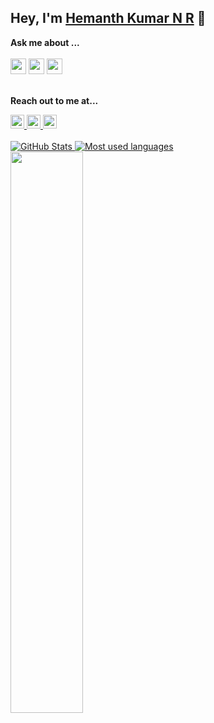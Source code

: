 ## Hey, I'm [Hemanth Kumar N R](https://github.com/hemanthkumarnr) 👋

**Ask me about ...**
</br>
<br/>
<img src='https://img.shields.io/badge/Android-3DDC84?logo=android&logoColor=white&style=for-the-badge' height='25'/> 
<img src='https://img.shields.io/badge/python-%230095D5.svg?&style=for-the-badge&logo=python&logoColor=white' height='25'/> 
<img src="https://img.shields.io/badge/java-%23ED8B00.svg?&style=for-the-badge&logo=java&logoColor=white" height='25'/>
<br/>
<br/>

**Reach out to me at...**

<a href="linkedin.com/in/hemanth-kumar-n-r-5001401a3">
  <img alt="Linkdein" width="22px" height="22px" src="https://cdn.jsdelivr.net/npm/simple-icons@v3/icons/linkedin.svg" />
</a> 
<a href="https://www.instagram.com/hemanth_reddy___/">
  <img alt="Instagram" width="22px" height="22px" src="https://cdn.jsdelivr.net/npm/simple-icons@v3/icons/instagram.svg" />
</a>
<a href="https://www.facebook.com/hemanthyashureddy">
  <img  alt=" Facebook" width="22px" height="22px" src="https://cdn.jsdelivr.net/npm/simple-icons@v3/icons/facebook.svg" />
</a>

<br/>

<br/>
<a href="https://github.com/hemanthkumarnr">
 <img  src="https://github-readme-stats.vercel.app/api?username=hemanthkumarnr&show_icons=true&theme=light&line_height=27&include_all_commits=true" alt="GitHub Stats"/>
</a>
<a href="https://github.com/hemanthkumarnr">
  <img alt="Most used languages" src="https://github-readme-stats.vercel.app/api/top-langs/?username=hemanthkumarnr&theme=light&hide=css" />
</a>
<br>
<img width="48%" src="https://github-readme-streak-stats.herokuapp.com/?user=hemanthkumarnr&theme=light" />
